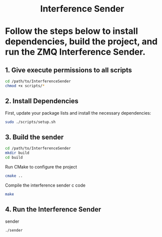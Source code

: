 <!-- PROJECT LOGO -->
<br />
<p align="center">
  <h1 align="center">Interference Sender</h3>
</p>

# Follow the steps below to install dependencies, build the project, and run the ZMQ Interference Sender.

## 1. Give execute permissions to all scripts
```sh
cd /path/to/InterferenceSender
chmod +x scripts/*
```

## 2. Install Dependencies

First, update your package lists and install the necessary dependencies:

```sh
sudo ./scripts/setup.sh
```

## 3. Build the sender
```sh
cd /path/to/InterferenceSender
mkdir build
cd build
```
Run CMake to configure the project
```sh
cmake ..
```
Compile the interference sender c code
```sh
make
```

## 4. Run the Interference Sender

sender
```sh
./sender
```
